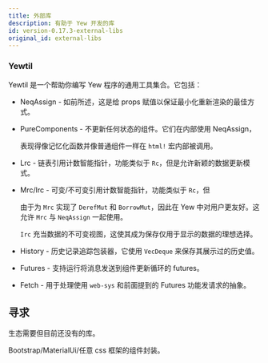 ```yaml
---
title: 外部库
description: 有助于 Yew 开发的库
id: version-0.17.3-external-libs
original_id: external-libs
---
```


### Yewtil

Yewtil 是一个帮助你编写 Yew 程序的通用工具集合。它包括：

- NeqAssign - 如前所述，这是给 props 赋值以保证最小化重新渲染的最佳方式。

- PureComponents - 不更新任何状态的组件。它们在内部使用 NeqAssign，

    表现得像记忆化函数并像普通组件一样在 `html!` 宏内部被调用。

- Lrc - 链表引用计数智能指针，功能类似于 `Rc`，但是允许新颖的数据更新模式。

- Mrc/Irc - 可变/不可变引用计数智能指针，功能类似于 `Rc`，但

    由于为 `Mrc` 实现了 `DerefMut` 和 `BorrowMut`，因此在 Yew 中对用户更友好。这允许 `Mrc` 与 <code>NeqAssign</code> 一起使用。

    <code>Irc</code> 充当数据的不可变视图，这使其成为保存仅用于显示的数据的理想选择。

- History - 历史记录追踪包装器，它使用 `VecDeque` 来保存其展示过的历史值。

- Futures - 支持运行将消息发送到组件更新循环的 futures。

- Fetch - 用于处理使用 `web-sys` 和前面提到的 Futures 功能发请求的抽象。

## 寻求

生态需要但目前还没有的库。

Bootstrap/MaterialUi/任意 css 框架的组件封装。
